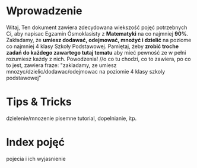 # Wprowadzenie
Witaj,
Ten dokument zawiera zdecydowana wiekszość pojęć potrzebnych Ci, aby napisac Egzamin Ósmoklasisty z **Matematyki** na co najmniej __90%__.
Zakładamy, że **__umiesz dodawać, odejmować, mnożyć i dzielić__** na poziome co najmniej 4 klasy Szkoły Podstawowej.
Pamiętaj, żeby __zrobić troche zadań do każdego zawartego tutaj tematu__ aby mieć pewność ze w pełni rozumiesz każdy z nich.
Powodzenia!
//o co tu chodzi, co to zawiera, po co to jest, zawiera fraze: "zakladamy, ze umiesz mnozyc/dzielic/dodawac/odejmowac na poziomie 4 klasy szkoly podstawowej"
# Tips & Tricks
dzielenie/mnozenie pisemne tutorial, dopelnianie, itp.
# Index pojęć
pojecia i ich wyjasnienie
